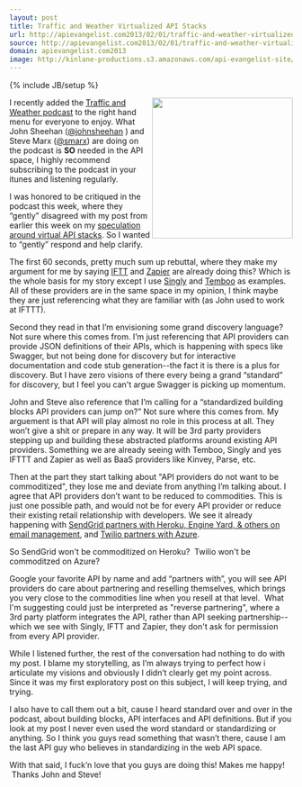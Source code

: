 ```yaml
---
layout: post
title: Traffic and Weather Virtualized API Stacks
url: http://apievangelist.com2013/02/01/traffic-and-weather-virtualized-api-stacks/
source: http://apievangelist.com2013/02/01/traffic-and-weather-virtualized-api-stacks/
domain: apievangelist.com2013
image: http://kinlane-productions.s3.amazonaws.com/api-evangelist-site/blog/Traffic-and-Weather.png
---
```

{% include JB/setup %}<p>
     <a href="http://trafficandweather.io/"><img src="https://s3.amazonaws.com/kinlane-productions/api-evangelist/traffic-and-weather/Traffic-and-Weather.png"  width="250" align="right" /></a>
</p>
<p>
     I recently added the <a href="http://trafficandweather.io/">Traffic and Weather podcast</a> to the right hand menu for everyone to enjoy. What John Sheehan (<a href="http://twitter.com/johnsheehan">@johnsheehan</a> ) and Steve Marx (<a href="http://twitter.com/smarx">@smarx</a>) are doing on the podcast is <strong>SO</strong> needed in the API space, I highly recommend subscribing to the podcast in your itunes and listening regularly.
</p>
<p>
     I was honored to be critiqued in the podcast this week, where they “gently” disagreed with my post from earlier this week on my <a title="virtualized API stacks" href="/2013/01/28/virtualized-api-stacks/">speculation around virtual API stacks</a>. So I wanted to “gently” respond and help clarify.
</p>
<p>
     The first 60 seconds, pretty much sum up rebuttal, where they make my argument for me by saying <a href="http://ifttt.com">IFTT</a> and <a href="http://zapier.com">Zapier</a> are already doing this? Which is the whole basis for my story except I use <a title="Singly" href="http://singly.com">Singly</a> and <a href="http://temboo.com">Temboo</a> as examples. All of these providers are in the same space in my opinion, I think maybe they are just referencing what they are familiar with (as John used to work at IFTTT).
</p>
<p>
     Second they read in that I’m envisioning some grand discovery language? Not sure where this comes from. I’m just referencing that API providers can provide JSON definitions of their APIs, which is happening with specs like Swagger, but not being done for discovery but for interactive documentation and code stub generation--the fact it is there is a plus for discovery. But I have zero visions of there every being a grand “standard” for discovery, but I feel you can't argue Swagger is picking up momentum.
</p>
<p>
     John and Steve also reference that I’m calling for a “standardized building blocks API providers can jump on?” Not sure where this comes from. My arguement is that API will play almost no role in this process at all. They won’t give a shit or prepare in any way. It will be 3rd party providers stepping up and building these abstracted platforms around existing API providers. Something we are already seeing with Temboo, Singly and yes IFTTT and Zapier as well as BaaS providers like Kinvey, Parse, etc.
</p>
<p>
     Then at the part they start talking about "API providers do not want to be commoditized", they lose me and deviate from anything I’m talking about. I agree that API providers don’t want to be reduced to commodities. This is just one possible path, and would not be for every API provider or reduce their existing retail relationship with developers. We see it already happening with <a href="http://venturebeat.com/2012/07/25/sendgrid-partners-heroku-engine-yard-cloudbees/">SendGrid partners with Heroku, Engine Yard, &amp; others on email management</a>, and <a href="http://www.geekwire.com/2012/twilio-partners-windows-azure/">Twilio partners with Azure</a>.
</p>
<p>
     So SendGrid won't be commoditized on Heroku?  Twilio won't be commoditzed on Azure?
</p>
<p>
     Google your favorite API by name and add “partners with”, you will see API providers do care about partnering and reselling themselves, which brings you very close to the commodities line when you resell at that level.  What I'm suggesting could just be interpreted as "reverse partnering", where a 3rd party platform integrates the API, rather than API seeking partnership--which we see with Singly, IFTT and Zapier, they don't ask for permission from every API provider.
</p>
<p>
     While I listened further, the rest of the conversation had nothing to do with my post. I blame my storytelling, as I’m always trying to perfect how i articulate my visions and obviously I didn’t clearly get my point across. Since it was my first exploratory post on this subject, I will keep trying, and trying. 
</p>
<p>
     I also have to call them out a bit, cause I heard standard over and over in the podcast, about building blocks, API interfaces and API definitions. But if you look at my post I never even used the word standard or standardizing or anything. So I think you guys read something that wasn’t there, cause I am the last API guy who believes in standardizing in the web API space.
</p>
<p>
     With that said, I fuck’n love that you guys are doing this! Makes me happy!  Thanks John and Steve!
</p>
